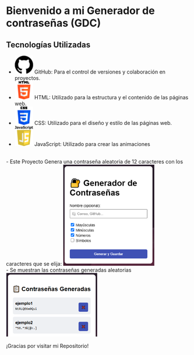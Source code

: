 # Bienvenido a mi Generador de contraseñas (GDC)

## Tecnologías Utilizadas

- <img src="skills/github.png" alt="GitHub" width="50"> GitHub: Para el control de versiones y colaboración en proyectos.
- <img src="skills/html.png" alt="Html" width="50"> HTML: Utilizado para la estructura y el contenido de las páginas web.
- <img src="skills/css-3.png" alt="CSS" width="50"> CSS: Utilizado para el diseño y estilo de las páginas web.
- <img src="skills/javascript.png" alt="JavaScript" width="50"> JavaScript: Utilizado para crear las animaciones
<br>
- Este Proyecto Genera una contraseña aleatoria de 12 caracteres con los caracteres que se elija:
<img src="imagenes/generador.PNG" alt="generador" width="250">
<br>
- Se muestran las contraseñas generadas aleatorias
<img src="imagenes/guardadas.PNG" alt="generador" width="250">



¡Gracias por visitar mi Repositorio!

